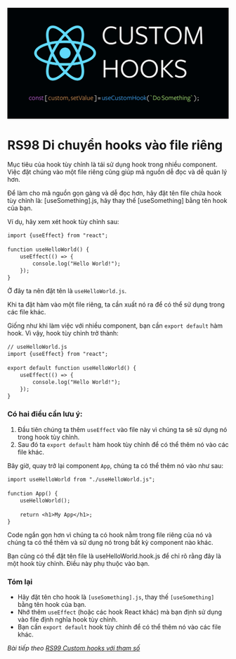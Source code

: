 ![Create-HTML-1](images/custom-hooks.png) 

# RS98 Di chuyển hooks vào file riêng

Mục tiêu của hook tùy chỉnh là tái sử dụng hook trong nhiều component. Việc đặt chúng vào một file riêng cũng giúp mã nguồn dễ đọc và dễ quản lý hơn. 

Để làm cho mã nguồn gọn gàng và dễ đọc hơn, hãy đặt tên file chứa hook tùy chỉnh là: [useSomething].js, hãy thay thế [useSomething] bằng tên hook của bạn.

Ví dụ, hãy xem xét hook tùy chỉnh sau:

```
import {useEffect} from "react";

function useHelloWorld() {
    useEffect(() => {
        console.log("Hello World!");
    });
}
```

Ở đây ta nên đặt tên là `useHelloWorld.js`.

Khi ta đặt hàm vào một file riêng, ta cần xuất nó ra để có thể sử dụng trong các file khác.

Giống như khi làm việc với nhiều component, bạn cần `export default` hàm hook. Vì vậy, hook tùy chỉnh trở thành:

```
// useHelloWorld.js
import {useEffect} from "react";

export default function useHelloWorld() {
    useEffect(() => {
        console.log("Hello World!");
    });
}
```

### Có hai điều cần lưu ý:

1. Đầu tiên chúng ta thêm `useEffect` vào file này vì chúng ta sẽ sử dụng nó trong hook tùy chỉnh.
2. Sau đó ta `export default` hàm hook tùy chỉnh để có thể thêm nó vào các file khác.

Bây giờ, quay trở lại component `App`, chúng ta có thể thêm nó vào như sau:

```
import useHelloWorld from "./useHelloWorld.js";

function App() {
    useHelloWorld();

    return <h1>My App</h1>;
}
```

Code ngắn gọn hơn vì chúng ta có hook nằm trong file riêng của nó và chúng ta có thể thêm và sử dụng nó trong bất kỳ component nào khác.

Bạn cũng có thể đặt tên file là useHelloWorld.hook.js để chỉ rõ rằng đây là một hook tùy chỉnh. Điều này phụ thuộc vào bạn.

### Tóm lại

- Hãy đặt tên cho hook là `[useSomething].js`, thay thế `[useSomething]` bằng tên hook của bạn.
- Nhớ thêm `useEffect` (hoặc các hook React khác) mà bạn định sử dụng vào file định nghĩa hook tùy chỉnh.
- Bạn cần `export default` hook tùy chỉnh để có thể thêm nó vào các file khác.

*Bài tiếp theo [RS99 Custom hooks với tham số](/lesson/session/session_99_custom_hooks_param.md)*
